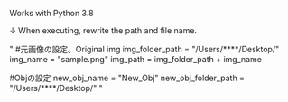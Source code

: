 Works with Python 3.8

↓ When executing, rewrite the path and file name.

"
#元画像の設定。Original img
img_folder_path = "/Users/****/Desktop/"
img_name = "sample.png"
img_path = img_folder_path + img_name

#Objの設定
new_obj_name = "New_Obj"
new_obj_folder_path = "/Users/****/Desktop/"
"

